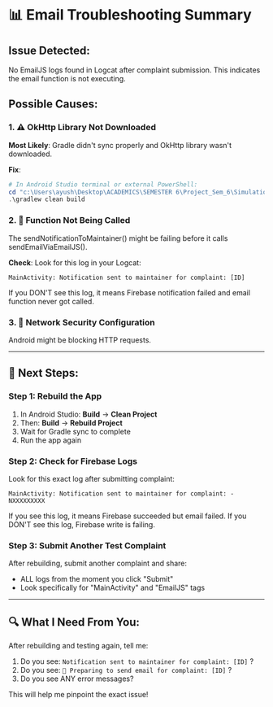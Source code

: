 # 📊 Email Troubleshooting Summary

## Issue Detected:
No EmailJS logs found in Logcat after complaint submission. This indicates the email function is not executing.

## Possible Causes:

### 1. ⚠️ OkHttp Library Not Downloaded
**Most Likely**: Gradle didn't sync properly and OkHttp library wasn't downloaded.

**Fix**: 
```powershell
# In Android Studio terminal or external PowerShell:
cd "c:\Users\ayush\Desktop\ACADEMICS\SEMESTER 6\Project_Sem_6\Simulation\RailSafetyApp"
.\gradlew clean build
```

### 2. 🔧 Function Not Being Called
The sendNotificationToMaintainer() might be failing before it calls sendEmailViaEmailJS().

**Check**: Look for this log in your Logcat:
```
MainActivity: Notification sent to maintainer for complaint: [ID]
```

If you DON'T see this log, it means Firebase notification failed and email function never got called.

### 3. 📱 Network Security Configuration
Android might be blocking HTTP requests.

---

## 🎯 Next Steps:

### Step 1: Rebuild the App
1. In Android Studio: **Build** → **Clean Project**
2. Then: **Build** → **Rebuild Project**
3. Wait for Gradle sync to complete
4. Run the app again

### Step 2: Check for Firebase Logs
Look for this exact log after submitting complaint:
```
MainActivity: Notification sent to maintainer for complaint: -NXXXXXXXXX
```

If you see this log, it means Firebase succeeded but email failed.
If you DON'T see this log, Firebase write is failing.

### Step 3: Submit Another Test Complaint
After rebuilding, submit another complaint and share:
- ALL logs from the moment you click "Submit"
- Look specifically for "MainActivity" and "EmailJS" tags

---

## 🔍 What I Need From You:

After rebuilding and testing again, tell me:
1. Do you see: `Notification sent to maintainer for complaint: [ID]` ?
2. Do you see: `🔄 Preparing to send email for complaint: [ID]` ?
3. Do you see ANY error messages?

This will help me pinpoint the exact issue!
